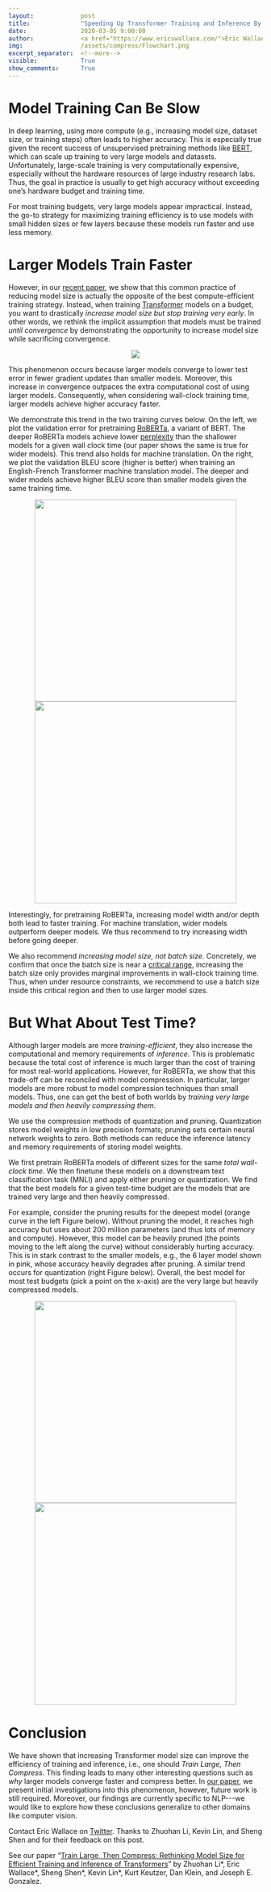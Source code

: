```yaml
---
layout:             post
title:              "Speeding Up Transformer Training and Inference By <i>Increasing</i> Model Size"
date:               2020-03-05 9:00:00
author:             <a href="https://www.ericswallace.com/">Eric Wallace</a>
img:                /assets/compress/Flowchart.png
excerpt_separator:  <!--more-->
visible:            True
show_comments:      True
---
```


<meta name="twitter:title" content="Speeding Up Transformer Training By Increasing Model Size">
<meta name="twitter:card" content="summary_image">
<meta name="twitter:image" content="https://bair.berkeley.edu/static/blog/compress/Flowchart.png">

# Model Training Can Be Slow

In deep learning, using more compute (e.g., increasing model size, dataset
size, or training steps) often leads to higher accuracy. This is especially
true given the recent success of unsupervised pretraining methods like
[BERT][1], which can scale up training to very large models and datasets.
Unfortunately, large-scale training is very computationally expensive,
especially without the hardware resources of large industry research labs.
Thus, the goal in practice is usually to get high accuracy without exceeding
one’s hardware budget and training time.

For most training budgets, very large models appear impractical. Instead, the
go-to strategy for maximizing training efficiency is to use models with small
hidden sizes or few layers because these models run faster and use less memory.

<!--more-->

# Larger Models Train Faster

However, in our [recent paper][2], we show that this common practice of
reducing model size is actually the opposite of the best compute-efficient
training strategy. Instead, when training [Transformer][3] models on a budget,
you want to drastically *increase model size but stop training very early*. In
other words, we rethink the implicit assumption that models must be trained
*until convergence* by demonstrating the opportunity to increase model size
while sacrificing convergence.

<p style="text-align:center;">
<img src="https://bair.berkeley.edu/static/blog/compress/Flowchart.png">
<br />
<i>
</i>
</p>

This phenomenon occurs because larger models converge to lower test error in
fewer gradient updates than smaller models. Moreover, this increase in
convergence outpaces the extra computational cost of using larger models.
Consequently, when considering wall-clock training time, larger models achieve
higher accuracy faster.

We demonstrate this trend in the two training curves below. On the left, we
plot the validation error for pretraining [RoBERTa][4], a variant of BERT. The
deeper RoBERTa models achieve lower [perplexity][5] than the shallower models
for a given wall clock time (our paper shows the same is true for wider
models). This trend also holds for machine translation. On the right, we plot
the validation BLEU score (higher is better) when training an English-French
Transformer machine translation model. The deeper and wider models achieve
higher BLEU score than smaller models given the same training time.

<p style="text-align:center;">
<img src="https://bair.berkeley.edu/static/blog/compress/roberta_different_depths_wall_clock.png" width="400">
<img src="https://bair.berkeley.edu/static/blog/compress/machine_translation_wall_clock.png" width="400">
<br />
<i>
</i>
</p>

Interestingly, for pretraining RoBERTa, increasing model width and/or depth
both lead to faster training. For machine translation, wider models outperform
deeper models. We thus recommend to try increasing width before going deeper.

We also recommend *increasing model size, not batch size*. Concretely, we
confirm that once the batch size is near a [critical range][6], increasing the
batch size only provides marginal improvements in wall-clock training time.
Thus, when under resource constraints, we recommend to use a batch size inside
this critical region and then to use larger model sizes.

# But What About Test Time?

Although larger models are more *training-efficient*, they also increase the
computational and memory requirements of *inference*. This is problematic
because the total cost of inference is much larger than the cost of training
for most real-world applications. However, for RoBERTa, we show that this
trade-off can be reconciled with model compression. In particular, larger
models are more robust to model compression techniques than small models. Thus,
one can get the best of both worlds by *training very large models and then
heavily compressing them*.

We use the compression methods of quantization and pruning. Quantization stores
model weights in low precision formats; pruning sets certain neural network
weights to zero. Both methods can reduce the inference latency and memory
requirements of storing model weights.

We first pretrain RoBERTa models of different sizes for the same *total
wall-clock time*. We then finetune these models on a downstream text
classification task (MNLI) and apply either pruning or quantization. We find
that the best models for a given test-time budget are the models that are
trained very large and then heavily compressed.

For example, consider the pruning results for the deepest model (orange curve
in the left Figure below). Without pruning the model, it reaches high accuracy
but uses about 200 million parameters (and thus lots of memory and compute).
However, this model can be heavily pruned (the points moving to the left along
the curve) without considerably hurting accuracy. This is in stark contrast to
the smaller models, e.g., the 6 layer model shown in pink, whose accuracy
heavily degrades after pruning. A similar trend occurs for quantization (right
Figure below). Overall, the best model for most test budgets (pick a point on
the x-axis) are the very large but heavily compressed models.

<p style="text-align:center;">
<img src="https://bair.berkeley.edu/static/blog/compress/wc_match_pruning_depth_only_accuracy_memory_plot.png" width="400">
<img src="https://bair.berkeley.edu/static/blog/compress/wc_match_quantization_accuracy_memory_plot.png" width="400">
<br />
<i>
</i>
</p>

# Conclusion

We have shown that increasing Transformer model size can improve the efficiency
of training and inference, i.e., one should *Train Large, Then Compress*. This
finding leads to many other interesting questions such as *why* larger models
converge faster and compress better. In [our paper][2], we present initial
investigations into this phenomenon, however, future work is still required.
Moreover, our findings are currently specific to NLP---we would like to explore
how these conclusions generalize to other domains like computer vision.

Contact Eric Wallace on [Twitter][7]. Thanks to Zhuohan Li, Kevin Lin, and
Sheng Shen and for their feedback on this post.

See our paper “[Train Large, Then Compress: Rethinking Model Size for Efficient
Training and Inference of Transformers][2]” by Zhuohan Li\*, Eric Wallace\*,
Sheng Shen\*, Kevin Lin\*, Kurt Keutzer, Dan Klein, and Joseph E. Gonzalez.

[1]:https://arxiv.org/abs/1810.04805
[2]:https://arxiv.org/abs/2002.11794
[3]:https://arxiv.org/abs/1706.03762
[4]:https://arxiv.org/abs/1907.11692
[5]:https://en.wikipedia.org/wiki/Perplexity
[6]:https://arxiv.org/abs/1812.06162
[7]:https://twitter.com/Eric_Wallace_
